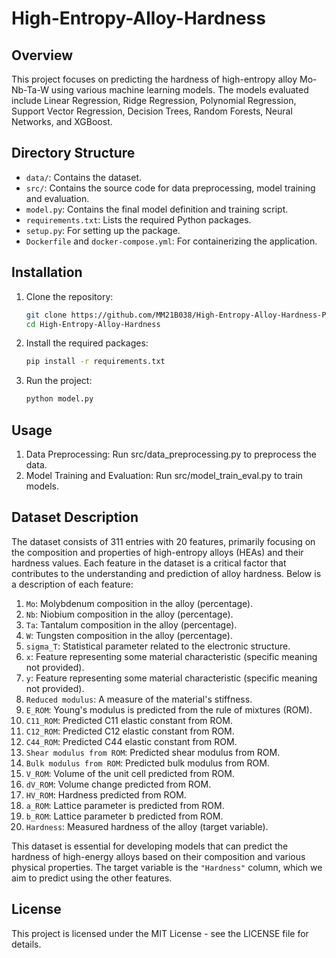 # High-Entropy-Alloy-Hardness

## Overview

This project focuses on predicting the hardness of high-entropy alloy Mo-Nb-Ta-W using various machine learning models. The models evaluated include Linear Regression, Ridge Regression, Polynomial Regression, Support Vector Regression, Decision Trees, Random Forests, Neural Networks, and XGBoost.

## Directory Structure

- `data/`: Contains the dataset.
- `src/`: Contains the source code for data preprocessing, model training and evaluation.
- `model.py`: Contains the final model definition and training script.
- `requirements.txt`: Lists the required Python packages.
- `setup.py`: For setting up the package.
- `Dockerfile` and `docker-compose.yml`: For containerizing the application.

## Installation

1. Clone the repository:
   ```bash
   git clone https://github.com/MM21B038/High-Entropy-Alloy-Hardness-Prediction.git
   cd High-Entropy-Alloy-Hardness

2. Install the required packages:
   ```bash
   pip install -r requirements.txt

3. Run the project:
   ```bash
   python model.py

## Usage

1. Data Preprocessing: Run src/data_preprocessing.py to preprocess the data.
2. Model Training and Evaluation: Run src/model_train_eval.py to train models.

## Dataset Description
The dataset consists of 311 entries with 20 features, primarily focusing on the composition and properties of high-entropy alloys (HEAs) and their hardness values. Each feature in the dataset is a critical factor that contributes to the understanding and prediction of alloy hardness. Below is a description of each feature:

1. `Mo`: Molybdenum composition in the alloy (percentage).
2. `Nb`: Niobium composition in the alloy (percentage).
3. `Ta`: Tantalum composition in the alloy (percentage).
4. `W`: Tungsten composition in the alloy (percentage).
5. `sigma_T`: Statistical parameter related to the electronic structure.
6. `x`: Feature representing some material characteristic (specific meaning not provided).
7. `y`: Feature representing some material characteristic (specific meaning not provided).
8. `Reduced modulus`: A measure of the material's stiffness.
9. `E_ROM`: Young's modulus is predicted from the rule of mixtures (ROM).
10. `C11_ROM`: Predicted C11 elastic constant from ROM.
11. `C12_ROM`: Predicted C12 elastic constant from ROM.
12. `C44_ROM`: Predicted C44 elastic constant from ROM.
13. `Shear modulus from ROM`: Predicted shear modulus from ROM.
14. `Bulk modulus from ROM`: Predicted bulk modulus from ROM.
15. `V_ROM`: Volume of the unit cell predicted from ROM.
16. `dV_ROM`: Volume change predicted from ROM.
17. `HV_ROM`: Hardness predicted from ROM.
18. `a_ROM`: Lattice parameter is predicted from ROM.
19. `b_ROM`: Lattice parameter b predicted from ROM.
20. `Hardness`: Measured hardness of the alloy (target variable).
    
This dataset is essential for developing models that can predict the hardness of high-energy alloys based on their composition and various physical properties. The target variable is the `"Hardness"` column, which we aim to predict using the other features.

## License

This project is licensed under the MIT License - see the LICENSE file for details.
